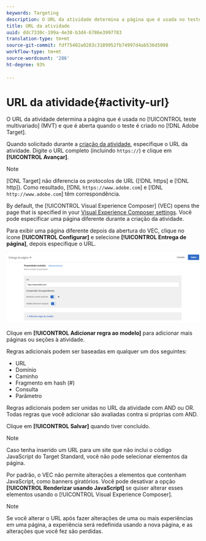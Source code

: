 ```yaml
---
keywords: Targeting
description: O URL da atividade determina a página que é usada no teste multivariado (MVT) e que é aberta quando o teste é criado no Target.
title: URL da atividade
uuid: ddc7330c-199a-4e38-b3d4-6786e3997783
translation-type: tm+mt
source-git-commit: fdf75402a0283c3189952fb74997d4ab536d5098
workflow-type: tm+mt
source-wordcount: '286'
ht-degree: 93%

---
```



# URL da atividade{#activity-url}

O URL da atividade determina a página que é usada no [!UICONTROL teste multivariado] (MVT) e que é aberta quando o teste é criado no [!DNL Adobe Target].

Quando solicitado durante a [criação da atividade](/help/c-activities/c-multivariate-testing/t-create-multivariate-test/create-multivariate-test.md), especifique o URL da atividade. Digite o URL completo (incluindo `https://`) e clique em **[!UICONTROL Avançar]**.

>[!NOTE]
>
>[!DNL Target] não diferencia os protocolos de URL ([!DNL https] e [!DNL http]). Como resultado, [!DNL `https://www.adobe.com`] e [!DNL `http://www.adobe.com`] têm correspondência.

By default, the [!UICONTROL Visual Experience Composer] (VEC) opens the page that is specified in your [Visual Experience Composer settings](/help/administrating-target/visual-experience-composer-set-up.md). Você pode especificar uma página diferente durante a criação da atividade.

Para exibir uma página diferente depois da abertura do VEC, clique no ícone **[!UICONTROL Configurar]** e selecione **[!UICONTROL Entrega de página]**, depois especifique o URL.

![Caixa de diálogo Entrega de página](/help/c-activities/c-multivariate-testing/t-create-multivariate-test/assets/url-config.png)

Clique em **[!UICONTROL Adicionar regra ao modelo]** para adicionar mais páginas ou seções à atividade.

Regras adicionais podem ser baseadas em qualquer um dos seguintes:

* URL
* Domínio
* Caminho
* Fragmento em hash (#)
* Consulta
* Parâmetro

Regras adicionais podem ser unidas no URL da atividade com AND ou OR. Todas regras que você adicionar são avaliadas contra si próprias com AND.

Clique em **[!UICONTROL Salvar]** quando tiver concluído.

>[!NOTE]
>
>Caso tenha inserido um URL para um site que não inclui o código JavaScript do Target Standard, você não pode selecionar elementos da página.

Por padrão, o VEC não permite alterações a elementos que contenham JavaScript, como banners giratórios. Você pode desativar a opção **[!UICONTROL Renderizar usando JavaScript]** se quiser alterar esses elementos usando o [!UICONTROL Visual Experience Composer].

>[!NOTE]
>
>Se você alterar o URL após fazer alterações de uma ou mais experiências em uma página, a experiência será redefinida usando a nova página, e as alterações que você fez são perdidas.